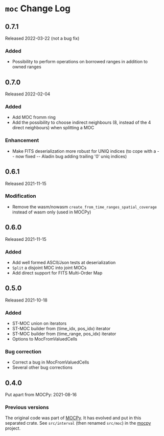 # `moc` Change Log

## 0.7.1

Released 2022-03-22 (not a bug fix)

### Added

* Possibility to perform operations on borrowed ranges in addition to owned ranges


## 0.7.0

Released 2022-02-04

### Added

* Add MOC fromm ring
* Add the possibility to choose indirect neighbours (8, instead of the 4 direct neighbours) when splitting a MOC

### Enhancement

* Make FITS deserialization more robust for UNIQ indices
  (to cope with a -- now fixed -- Aladin bug adding trailing '0' uniq indices)  


## 0.6.1

Released 2021-11-15

### Modification

* Remove the wasm/nowasm `create_from_time_ranges_spatial_coverage` instead of wasm only (used in MOCPy) 

## 0.6.0

Released 2021-11-15

### Added

* Add well formed ASCII/Json tests at deserialization
* `Split` a disjoint MOC into joint MOCs
* Add direct support for FITS Multi-Order Map

## 0.5.0

Released 2021-10-18

### Added

* ST-MOC union on iterators
* ST-MOC builder from (time\_idx, pos\_idx) iterator
* ST-MOC builder from (time\_range, pos\_idx) iterator
* Options to MocFromValuedCells

### Bug correction

* Correct a bug in MocFromValuedCells
* Several other bug corrections

## 0.4.0

Put apart from MOCPy: 2021-08-16


### Previous versions

The original code was part of [MOCPy](https://github.com/cds-astro/mocpy).
It has evolved and put in this separated crate.
See `src/interval` (then renamed `src/moc`)
in the [mocpy](https://github.com/cds-astro/mocpy) project.

